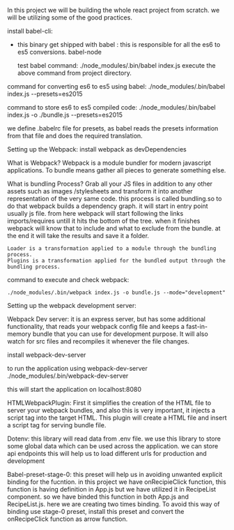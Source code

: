 In this project we will be building the whole react project from scratch.
we will be utilizing some of the good practices.

install babel-cli:
- this binary get shipped with
  babel : this is responsible for all the es6 to es5 conversions.
  babel-node

  test babel command:
  ./node_modules/.bin/babel index.js
  execute the above command from project directory.

command for converting es6 to es5 using babel:
  ./node_modules/.bin/babel index.js --presets=es2015

command to store es6 to es5 compiled code:
  ./node_modules/.bin/babel index.js -o ./bundle.js --presets=es2015

we define .babelrc file for presets, as babel reads the presets information from that file and does the required translation.

Setting up the Webpack:
  install webpack as devDependencies

  What is Webpack?
    Webpack is a module bundler for modern javascript applications.
    To bundle means gather all pieces to generate something else.

  What is bundling Process?
    Grab all your JS files in addition to any other assets such as images /stylesheets and transform it into another representation of the very same code.
    this process is called bundling.so to do that
    webpack builds a dependency graph. it will start in entry point usually js file.
    from here webpack will start following the links imports/requires untill it hits the bottom of the tree.
    when it finishes webpack will know that to include and what to exclude from the bundle.
    at the end it will take the results and save it a folder.

    Loader is a transformation applied to a module through the bundling process.
    Plugins is a transformation applied for the bundled output through the bundling process.

command to execute and check webpack:

    ./node_modules/.bin/webpack index.js -o bundle.js --mode="development"

Setting up the webpack development server:

  Webpack Dev server:
  it is an express server, but has some additional functionality, that reads your webpack config file and keeps a fast-in-memory bundle that you can use for development purpose.
  It will also watch for src files and recompiles it whenever the file changes.

  install webpack-dev-server

  to run the application using webpack-dev-server
    ./node_modules/.bin/webpack-dev-server

  this will start the application on localhost:8080

  HTMLWebpackPlugin:
    First it simplifies the creation of the HTML file to server your webpack bundles, and also this is very important, it injects a script tag into the target HTML.
    This plugin will create a HTML file and insert a script tag for serving bundle file.

  Dotenv:
  this library will read data from .env file.
  we use this library to store some global data which can be used across the application.
  we can store api endpoints this will help us to load different urls for production and development

  Babel-preset-stage-0:
  this preset will help us in avoiding unwanted explicit binding for the fucntion.
  in this project we have onRecipieClick function, this function is having definition in App.js but we have utilized it in RecipeList component.
  so we have binded this function in both App.js and RecipeList.js. here we are creating two times binding.
  To avoid this way of binding use stage-0 preset, install this preset and convert the onRecipeClick function as arrow function.
